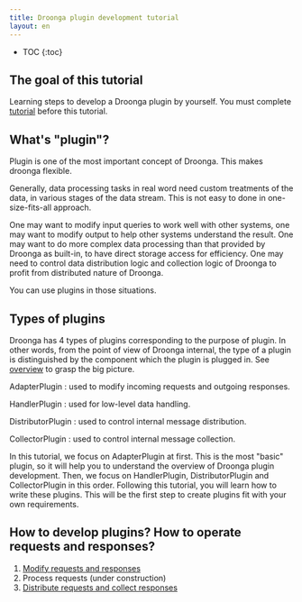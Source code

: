 ```yaml
---
title: Droonga plugin development tutorial
layout: en
---
```


* TOC
{:toc}

## The goal of this tutorial

Learning steps to develop a Droonga plugin by yourself.
You must complete [tutorial][] before this tutorial.


## What's "plugin"?

Plugin is one of the most important concept of Droonga.
This makes droonga flexible.

Generally, data processing tasks in real word need custom treatments of the data, in various stages of the data stream. This is not easy to done in one-size-fits-all approach.

One may want to modify input queries to work well with other systems, one may want to modify output to help other systems understand the result.
One may want to do more complex data processing than that provided by Droonga as built-in, to have direct storage access for efficiency.
One may need to control data distribution logic and collection logic of Droonga to profit from distributed nature of Droonga.

You can use plugins in those situations.

## Types of plugins

Droonga has 4 types of plugins corresponding to the purpose of plugin.
In other words, from the point of view of Droonga internal, the type of a plugin is distinguished by the component which the plugin is plugged in. See [overview][] to grasp the big picture.

AdapterPlugin
: used to modify incoming requests and outgoing responses.

HandlerPlugin
: used for low-level data handling.

DistributorPlugin
: used to control internal message distribution.

CollectorPlugin
: used to control internal message collection.

In this tutorial, we focus on AdapterPlugin at first. This is the most "basic" plugin, so it will help you to understand the overview of Droonga plugin development.
Then, we focus on HandlerPlugin, DistributorPlugin and CollectorPlugin in this order.
Following this tutorial, you will learn how to write these plugins. This will be the first step to create plugins fit with your own requirements.

## How to develop plugins? How to operate requests and responses?

 1. [Modify requests and responses][adapter]
 2. Process requests (under construction)
 3. [Distribute requests and collect responses][distribute-collect]

  [tutorial]: ../
  [overview]: ../../overview/
  [adapter]: ./adapter/
  [distribute-collect]: ./distribute-collect/
